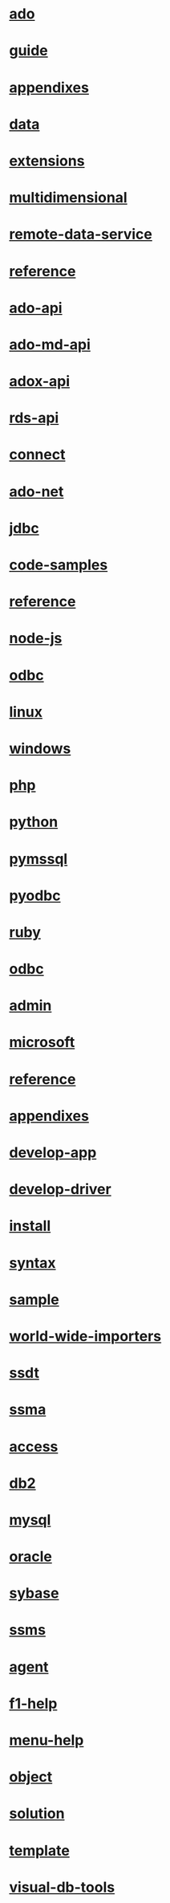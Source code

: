 # [ado](ado\TOC.md)
# [guide](ado\guide\TOC.md)
# [appendixes](ado\guide\appendixes\TOC.md)
# [data](ado\guide\data\TOC.md)
# [extensions](ado\guide\extensions\TOC.md)
# [multidimensional](ado\guide\multidimensional\TOC.md)
# [remote-data-service](ado\guide\remote-data-service\TOC.md)
# [reference](ado\reference\TOC.md)
# [ado-api](ado\reference\ado-api\TOC.md)
# [ado-md-api](ado\reference\ado-md-api\TOC.md)
# [adox-api](ado\reference\adox-api\TOC.md)
# [rds-api](ado\reference\rds-api\TOC.md)
# [connect](connect\TOC.md)
# [ado-net](connect\ado-net\TOC.md)
# [jdbc](connect\jdbc\TOC.md)
# [code-samples](connect\jdbc\code-samples\TOC.md)
# [reference](connect\jdbc\reference\TOC.md)
# [node-js](connect\node-js\TOC.md)
# [odbc](connect\odbc\TOC.md)
# [linux](connect\odbc\linux\TOC.md)
# [windows](connect\odbc\windows\TOC.md)
# [php](connect\php\TOC.md)
# [python](connect\python\TOC.md)
# [pymssql](connect\python\pymssql\TOC.md)
# [pyodbc](connect\python\pyodbc\TOC.md)
# [ruby](connect\ruby\TOC.md)
# [odbc](odbc\TOC.md)
# [admin](odbc\admin\TOC.md)
# [microsoft](odbc\microsoft\TOC.md)
# [reference](odbc\reference\TOC.md)
# [appendixes](odbc\reference\appendixes\TOC.md)
# [develop-app](odbc\reference\develop-app\TOC.md)
# [develop-driver](odbc\reference\develop-driver\TOC.md)
# [install](odbc\reference\install\TOC.md)
# [syntax](odbc\reference\syntax\TOC.md)
# [sample](sample\TOC.md)
# [world-wide-importers](sample\world-wide-importers\TOC.md)
# [ssdt](ssdt\TOC.md)
# [ssma](ssma\TOC.md)
# [access](ssma\access\TOC.md)
# [db2](ssma\db2\TOC.md)
# [mysql](ssma\mysql\TOC.md)
# [oracle](ssma\oracle\TOC.md)
# [sybase](ssma\sybase\TOC.md)
# [ssms](ssms\TOC.md)
# [agent](ssms\agent\TOC.md)
# [f1-help](ssms\f1-help\TOC.md)
# [menu-help](ssms\menu-help\TOC.md)
# [object](ssms\object\TOC.md)
# [solution](ssms\solution\TOC.md)
# [template](ssms\template\TOC.md)
# [visual-db-tools](ssms\visual-db-tools\TOC.md)
